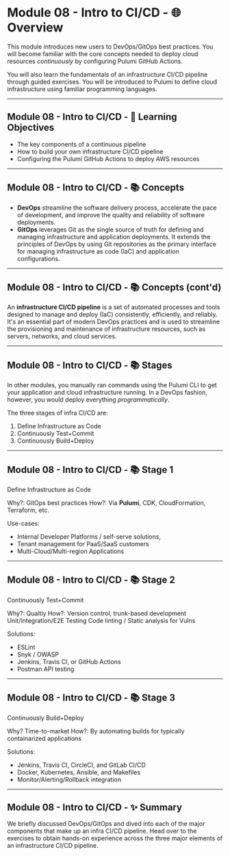 # Module 08 - Intro to CI/CD - 🌐 Overview

This module introduces new users to DevOps/GitOps best practices. You will become familiar with the core concepts needed to deploy cloud resources _continuously_ by configuring Pulumi GitHub Actions.

You will also learn the fundamentals of an infrastructure CI/CD pipeline through guided exercises. You will be introduced to Pulumi to define cloud infrastructure using familiar programming languages.

---

## Module 08 - Intro to CI/CD - 🎯 Learning Objectives

- The key components of a continuous pipeline
- How to build your own infrastructure CI/CD pipeline
- Configuring the Pulumi GitHub Actions to deploy AWS resources

---

## Module 08 - Intro to CI/CD - 📚 Concepts

- **DevOps** streamline the software delivery process, accelerate the pace of development, and improve the quality and reliability of software deployments.
- **GitOps** leverages Git as the single source of truth for defining and managing infrastructure and application deployments. It extends the principles of DevOps by using Git repositories as the primary interface for managing infrastructure as code (IaC) and application configurations.

---

## Module 08 - Intro to CI/CD - 📚 Concepts (cont'd)

An **infrastructure CI/CD pipeline** is a set of automated processes and tools designed to manage and deploy (IaC) consistently, efficiently, and reliably. It's an essential part of modern DevOps practices and is used to streamline the provisioning and maintenance of infrastructure resources, such as servers, networks, and cloud services.

---

## Module 08 - Intro to CI/CD - 📚 Stages

In other modules, you manually ran commands using the Pulumi CLI to get your application and cloud infrastructure running. In a DevOps fashion, however, you would deploy everything _programmatically_.

The three stages of infra CI/CD are:

1. Define Infrastructure as Code
2. Continuously Test+Commit
3. Continuously Build+Deploy

---

## Module 08 - Intro to CI/CD - 📚 Stage 1

Define Infrastructure as Code

Why?: GitOps best practices
How?: Via **Pulumi**, CDK, CloudFormation, Terraform, etc.

Use-cases:

- Internal Developer Platforms / self-serve solutions,
- Tenant management for PaaS/SaaS customers
- Multi-Cloud/Multi-region Applications

---

## Module 08 - Intro to CI/CD - 📚 Stage 2

Continuously Test+Commit

Why?: Qualtiy
How?: Version control, trunk-based development
      Unit/Integration/E2E Testing
      Code linting / Static analysis for Vulns

Solutions:

- ESLint
- Snyk / OWASP
- Jenkins, Travis CI, or GitHub Actions
- Postman API testing

---

## Module 08 - Intro to CI/CD - 📚 Stage 3

Continuously Build+Deploy

Why? Time-to-market
How?: By automating builds for typically containarized applications

Solutions:

- Jenkins, Travis CI, CircleCI, and GitLab CI/CD
- Docker, Kubernetes, Ansible, and Makefiles
- Monitor/Alerting/Rollback integration

---

## Module 08 - Intro to CI/CD - ✨ Summary

We briefly discussed DevOps/GitOps and dived into each of the major components that make up an infra CI/CD pipeline. Head over to the exercises to obtain hands-on experience across the three major elements of an infrastructure CI/CD pipeline.

